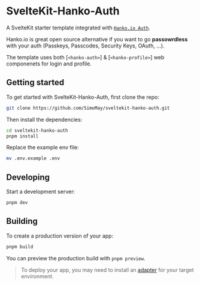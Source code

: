 # SvelteKit-Hanko-Auth

A SvelteKit starter template integrated with [`Hanko.io Auth`](https://www.hanko.io/).

Hanko.io is great open source alternative if you want to go **passowrdless** with your auth (Passkeys, Passcodes, Security Keys, OAuth, ...).

The template uses both [`<hanko-auth>`] & [`<hanko-profile>`] web componenets for login and profile.

## Getting started

To get started with SvelteKit-Hanko-Auth, first clone the repo:

```bash
git clone https://github.com/SimoMay/sveltekit-hanko-auth.git
```

Then install the dependencies:

```bash
cd sveltekit-hanko-auth
pnpm install
```

Replace the example env file:

```bash
mv .env.example .env
```

## Developing

Start a development server:

```bash
pnpm dev
```

## Building

To create a production version of your app:

```bash
pnpm build
```

You can preview the production build with `pnpm preview`.

> To deploy your app, you may need to install an [adapter](https://kit.svelte.dev/docs/adapters) for your target environment.
